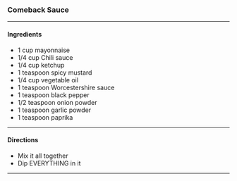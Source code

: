 ### Comeback Sauce
---
#### Ingredients
- 1 cup mayonnaise		
- 1/4 cup Chili sauce	
- 1/4 cup ketchup		
- 1 teaspoon spicy mustard
- 1/4 cup vegetable oil		
- 1 teaspoon Worcestershire sauce		
- 1 teaspoon black pepper		
- 1/2 teaspoon onion powder
- 1 teaspoon garlic powder
- 1 teaspoon paprika
---
#### Directions
- Mix it all together
- Dip EVERYTHING in it
---